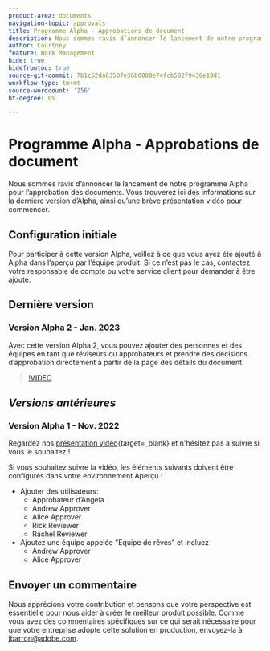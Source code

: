 ```yaml
---
product-area: documents
navigation-topic: approvals
title: Programme Alpha - Approbations de document
description: Nous sommes ravis d’annoncer le lancement de notre programme Alpha pour l’approbation des documents. Vous trouverez ici des informations sur la dernière version d’Alpha, ainsi qu’une brève présentation vidéo pour commencer.
author: Courtney
feature: Work Management
hide: true
hidefromtoc: true
source-git-commit: 7b1c52da63507e36b6000e74fcb502f9436e19d1
workflow-type: tm+mt
source-wordcount: '256'
ht-degree: 0%

---
```



# Programme Alpha - Approbations de document

Nous sommes ravis d’annoncer le lancement de notre programme Alpha pour l’approbation des documents. Vous trouverez ici des informations sur la dernière version d’Alpha, ainsi qu’une brève présentation vidéo pour commencer.

## Configuration initiale

Pour participer à cette version Alpha, veillez à ce que vous ayez été ajouté à Alpha dans l’aperçu par l’équipe produit. Si ce n’est pas le cas, contactez votre responsable de compte ou votre service client pour demander à être ajouté.

## Dernière version

### Version Alpha 2 - Jan. 2023

Avec cette version Alpha 2, vous pouvez ajouter des personnes et des équipes en tant que réviseurs ou approbateurs et prendre des décisions d’approbation directement à partir de la page des détails du document.

>[!VIDEO](https://video.tv.adobe.com/v/3413941/?quality=12)

## _Versions antérieures_

### Version Alpha 1 - Nov. 2022

Regardez nos [présentation vidéo](https://video.tv.adobe.com/v/3412837){target=_blank} et n&#39;hésitez pas à suivre si vous le souhaitez !

Si vous souhaitez suivre la vidéo, les éléments suivants doivent être configurés dans votre environnement Aperçu :

* Ajouter des utilisateurs:
   * Approbateur d’Angela
   * Andrew Approver
   * Alice Approver
   * Rick Reviewer
   * Rachel Reviewer
* Ajoutez une équipe appelée &quot;Equipe de rêves&quot; et incluez
   * Andrew Approver
   * Alice Approver

## Envoyer un commentaire

Nous apprécions votre contribution et pensons que votre perspective est essentielle pour nous aider à créer le meilleur produit possible. Comme vous avez des commentaires spécifiques sur ce qui serait nécessaire pour que votre entreprise adopte cette solution en production, envoyez-la à [jbarron@adobe.com](mailto:jbarron@adobe.com).